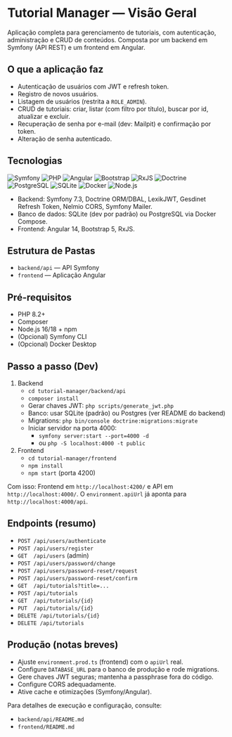 # Tutorial Manager — Visão Geral

Aplicação completa para gerenciamento de tutoriais, com autenticação, administração e CRUD de conteúdos. Composta por um backend em Symfony (API REST) e um frontend em Angular.

## O que a aplicação faz
- Autenticação de usuários com JWT e refresh token.
- Registro de novos usuários.
- Listagem de usuários (restrita a `ROLE_ADMIN`).
- CRUD de tutoriais: criar, listar (com filtro por título), buscar por id, atualizar e excluir.
- Recuperação de senha por e-mail (dev: Mailpit) e confirmação por token.
- Alteração de senha autenticado.

## Tecnologias

![Symfony](https://img.shields.io/badge/Symfony-7.3-000000?logo=symfony&logoColor=white) 
![PHP](https://img.shields.io/badge/PHP-8.2-777BB4?logo=php&logoColor=white) 
![Angular](https://img.shields.io/badge/Angular-14-DD0031?logo=angular&logoColor=white) 
![Bootstrap](https://img.shields.io/badge/Bootstrap-5-7952B3?logo=bootstrap&logoColor=white) 
![RxJS](https://img.shields.io/badge/RxJS-7-B7178C?logo=reactivex&logoColor=white) 
![Doctrine](https://img.shields.io/badge/Doctrine-ORM%2FDBAL-FF6A00) 
![PostgreSQL](https://img.shields.io/badge/PostgreSQL-4169E1?logo=postgresql&logoColor=white) 
![SQLite](https://img.shields.io/badge/SQLite-003B57?logo=sqlite&logoColor=white) 
![Docker](https://img.shields.io/badge/Docker-2496ED?logo=docker&logoColor=white) 
![Node.js](https://img.shields.io/badge/Node.js-16%2B-339933?logo=node.js&logoColor=white)

- Backend: Symfony 7.3, Doctrine ORM/DBAL, LexikJWT, Gesdinet Refresh Token, Nelmio CORS, Symfony Mailer.
- Banco de dados: SQLite (dev por padrão) ou PostgreSQL via Docker Compose.
- Frontend: Angular 14, Bootstrap 5, RxJS.

## Estrutura de Pastas
- `backend/api` — API Symfony
- `frontend` — Aplicação Angular

## Pré-requisitos
- PHP 8.2+
- Composer
- Node.js 16/18 + npm
- (Opcional) Symfony CLI
- (Opcional) Docker Desktop

## Passo a passo (Dev)
1. Backend
   - `cd tutorial-manager/backend/api`
   - `composer install`
   - Gerar chaves JWT: `php scripts/generate_jwt.php`
   - Banco: usar SQLite (padrão) ou Postgres (ver README do backend)
   - Migrations: `php bin/console doctrine:migrations:migrate`
   - Iniciar servidor na porta 4000:
     - `symfony server:start --port=4000 -d`
     - ou `php -S localhost:4000 -t public`
2. Frontend
   - `cd tutorial-manager/frontend`
   - `npm install`
   - `npm start` (porta 4200)

Com isso: Frontend em `http://localhost:4200/` e API em `http://localhost:4000/`. O `environment.apiUrl` já aponta para `http://localhost:4000/api`.

## Endpoints (resumo)
- `POST /api/users/authenticate`
- `POST /api/users/register`
- `GET  /api/users` (admin)
- `POST /api/users/password/change`
- `POST /api/users/password-reset/request`
- `POST /api/users/password-reset/confirm`
- `GET  /api/tutorials?title=...`
- `POST /api/tutorials`
- `GET  /api/tutorials/{id}`
- `PUT  /api/tutorials/{id}`
- `DELETE /api/tutorials/{id}`
- `DELETE /api/tutorials`

## Produção (notas breves)
- Ajuste `environment.prod.ts` (frontend) com o `apiUrl` real.
- Configure `DATABASE_URL` para o banco de produção e rode migrations.
- Gere chaves JWT seguras; mantenha a passphrase fora do código.
- Configure CORS adequadamente.
- Ative cache e otimizações (Symfony/Angular).

Para detalhes de execução e configuração, consulte:
- `backend/api/README.md`
- `frontend/README.md`